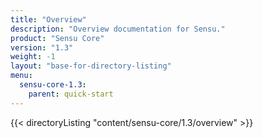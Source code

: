 ```yaml
---
title: "Overview"
description: "Overview documentation for Sensu."
product: "Sensu Core"
version: "1.3"
weight: -1
layout: "base-for-directory-listing"
menu:
  sensu-core-1.3:
    parent: quick-start
---
```


{{< directoryListing "content/sensu-core/1.3/overview" >}}
